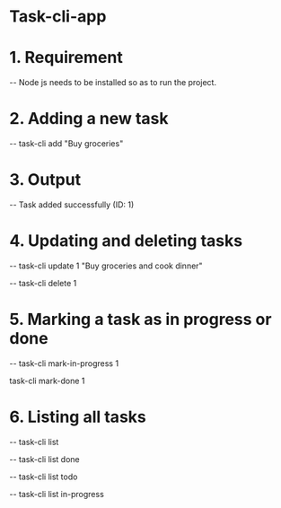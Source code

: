 # Task-cli-app

# 1. Requirement
-- Node js needs to be installed so as to run the project.

# 2. Adding a new task
-- task-cli add "Buy groceries"

# 3. Output
-- Task added successfully (ID: 1)

# 4. Updating and deleting tasks
-- task-cli update 1 "Buy groceries and cook dinner"

-- task-cli delete 1

# 5. Marking a task as in progress or done
-- task-cli mark-in-progress 1

task-cli mark-done 1

# 6. Listing all tasks
-- task-cli list

-- task-cli list done

-- task-cli list todo

-- task-cli list in-progress

